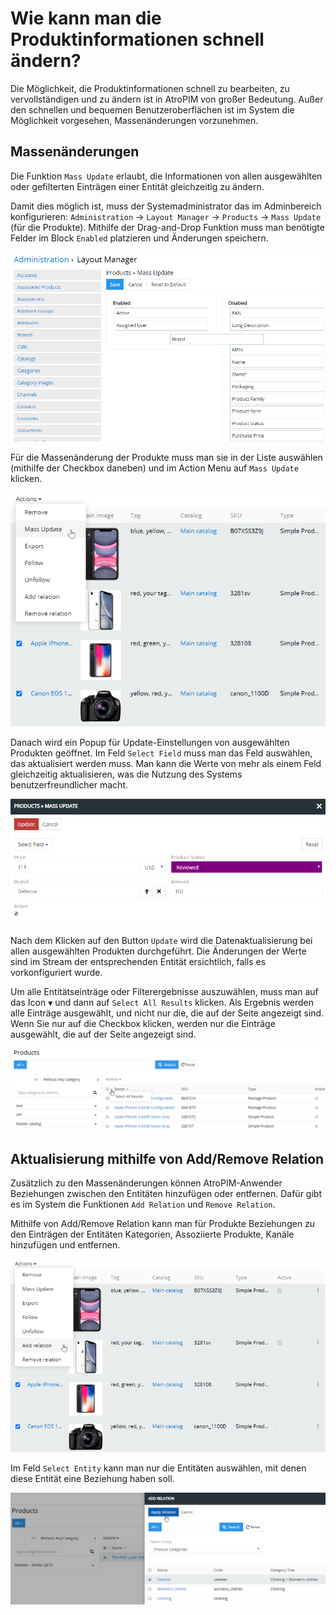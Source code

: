 # Wie kann man die Produktinformationen schnell ändern?

Die Möglichkeit, die Produktinformationen schnell zu bearbeiten, zu vervollständigen und zu ändern ist in AtroPIM von großer Bedeutung. Außer den schnellen und bequemen Benutzeroberflächen ist im System die Möglichkeit vorgesehen, Massenänderungen vorzunehmen.

## Massenänderungen

Die Funktion `Mass Update` erlaubt, die Informationen von allen ausgewählten oder gefilterten Einträgen einer Entität gleichzeitig zu ändern.

Damit dies möglich ist, muss der Systemadministrator das im Adminbereich konfigurieren: `Administration` → `Layout Manager` → `Products` → `Mass Update` (für die Produkte). Mithilfe der Drag-and-Drop Funktion muss man benötigte Felder im Block `Enabled` platzieren und Änderungen speichern.

![](../../_assets/how-tos/how-to-change-the-product-information/image50.png)

Für die Massenänderung der Produkte muss man sie in der Liste auswählen (mithilfe der Checkbox daneben) und im Action Menu auf `Mass Update` klicken.

![](../../_assets/how-tos/how-to-change-the-product-information/image12.png)

Danach wird ein Popup für Update-Einstellungen von ausgewählten Produkten geöffnet. Im Feld `Select Field` muss man das Feld auswählen, das aktualisiert werden muss. Man kann die Werte von mehr als einem Feld gleichzeitig aktualisieren, was die Nutzung des Systems benutzerfreundlicher macht.

![](../../_assets/how-tos/how-to-change-the-product-information/image16.png)

Nach dem Klicken auf den Button `Update` wird die Datenaktualisierung bei allen ausgewählten Produkten durchgeführt. Die Änderungen der Werte sind im Stream der entsprechenden Entität ersichtlich, falls es vorkonfiguriert wurde.

Um alle Entitätseinträge oder Filterergebnisse auszuwählen, muss man auf das Icon `▼` und dann auf `Select All Results` klicken. Als Ergebnis werden alle Einträge ausgewählt, und nicht nur die, die auf der Seite angezeigt sind. Wenn Sie nur auf die Checkbox klicken, werden nur die Einträge ausgewählt, die auf der Seite angezeigt sind.

![](../../_assets/how-tos/how-to-change-the-product-information/image49.png)

## Aktualisierung mithilfe von Add/Remove Relation

Zusätzlich zu den Massenänderungen können AtroPIM-Anwender Beziehungen zwischen den Entitäten hinzufügen oder entfernen. Dafür gibt es im System die Funktionen `Add Relation` und `Remove Relation`.

Mithilfe von Add/Remove Relation kann man für Produkte Beziehungen zu den Einträgen der Entitäten Kategorien, Assoziierte Produkte, Kanäle hinzufügen und entfernen.

![](../../_assets/how-tos/how-to-change-the-product-information/image47.png)

Im Feld `Select Entity` kann man nur die Entitäten auswählen, mit denen diese Entität eine Beziehung haben soll.

![](../../_assets/how-tos/how-to-change-the-product-information/image4.png)
